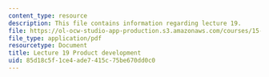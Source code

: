 ```yaml
---
content_type: resource
description: This file contains information regarding lecture 19.
file: https://ol-ocw-studio-app-production.s3.amazonaws.com/courses/15-390-new-enterprises-spring-2013/85d18c5f1ce4ade7415c75be670dd0c0_MIT15_390S13_lec19.pdf
file_type: application/pdf
resourcetype: Document
title: Lecture 19 Product development
uid: 85d18c5f-1ce4-ade7-415c-75be670dd0c0
---
```

